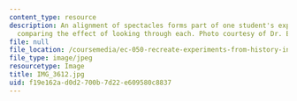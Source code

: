 ```yaml
---
content_type: resource
description: An alignment of spectacles forms part of one student's exploration in
  comparing the effect of looking through each. Photo courtesy of Dr. Elizabeth Cavicchi.
file: null
file_location: /coursemedia/ec-050-recreate-experiments-from-history-inform-the-future-from-the-past-galileo-january-iap-2010/f19e162ad0d2700b7d22e609580c8837_IMG_3612.jpg
file_type: image/jpeg
resourcetype: Image
title: IMG_3612.jpg
uid: f19e162a-d0d2-700b-7d22-e609580c8837
---
```

